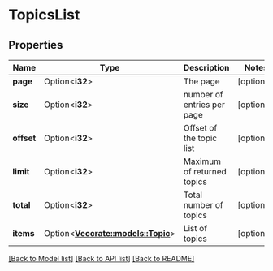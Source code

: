 # TopicsList

## Properties

Name | Type | Description | Notes
------------ | ------------- | ------------- | -------------
**page** | Option<**i32**> | The page | [optional]
**size** | Option<**i32**> | number of entries per page | [optional]
**offset** | Option<**i32**> | Offset of the topic list | [optional]
**limit** | Option<**i32**> | Maximum of returned topics | [optional]
**total** | Option<**i32**> | Total number of topics | [optional]
**items** | Option<[**Vec<crate::models::Topic>**](Topic.md)> | List of topics | [optional]

[[Back to Model list]](../README.md#documentation-for-models) [[Back to API list]](../README.md#documentation-for-api-endpoints) [[Back to README]](../README.md)



